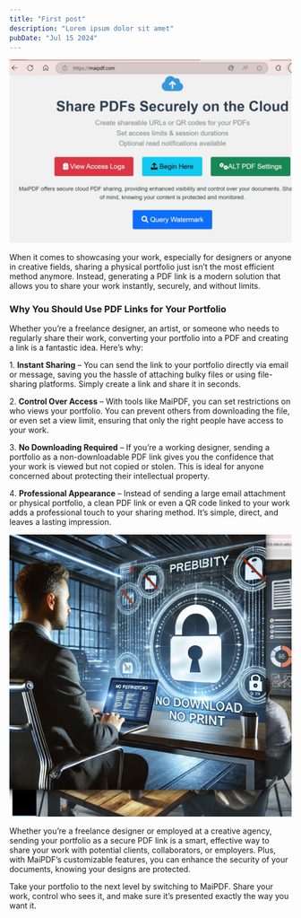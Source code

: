 ```yaml
---
title: "First post"
description: "Lorem ipsum dolor sit amet"
pubDate: "Jul 15 2024"
---
```


![MaiPDF Landing Page](../../../public/maipdf-images/maipdf%20landing%20page.png)

When it comes to showcasing your work, especially for designers or anyone in creative fields, sharing a physical portfolio just isn’t the most efficient method anymore. Instead, generating a PDF link is a modern solution that allows you to share your work instantly, securely, and without limits.

### Why You Should Use PDF Links for Your Portfolio

Whether you’re a freelance designer, an artist, or someone who needs to regularly share their work, converting your portfolio into a PDF and creating a link is a fantastic idea. Here’s why:

1️. **Instant Sharing** – You can send the link to your portfolio directly via email or message, saving you the hassle of attaching bulky files or using file-sharing platforms. Simply create a link and share it in seconds.

2️. **Control Over Access** – With tools like MaiPDF, you can set restrictions on who views your portfolio. You can prevent others from downloading the file, or even set a view limit, ensuring that only the right people have access to your work.

3️. **No Downloading Required** – If you’re a working designer, sending a portfolio as a non-downloadable PDF link gives you the confidence that your work is viewed but not copied or stolen. This is ideal for anyone concerned about protecting their intellectual property.

4️. **Professional Appearance** – Instead of sending a large email attachment or physical portfolio, a clean PDF link or even a QR code linked to your work adds a professional touch to your sharing method. It’s simple, direct, and leaves a lasting impression.

![PDF Icon of No Printing No Downloading](../../../public/maipdf-images/pdf%20icon%20of%20no%20printing%20no%20downloading.png)

Whether you’re a freelance designer or employed at a creative agency, sending your portfolio as a secure PDF link is a smart, effective way to share your work with potential clients, collaborators, or employers. Plus, with MaiPDF’s customizable features, you can enhance the security of your documents, knowing your designs are protected.

Take your portfolio to the next level by switching to MaiPDF. Share your work, control who sees it, and make sure it’s presented exactly the way you want it.
